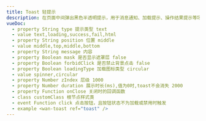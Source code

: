 ```yaml
---
title: Toast 轻提示
description: 在页面中间弹出黑色半透明提示，用于消息通知、加载提示、操作结果提示等场景。
vueDoc:
  - property String type 提示类型 text
  - value text,loading,success,fail,html
  - property String position 位置 middle
  - value middle,top,middle,bottom
  - property String message 内容
  - property Boolean mask 是否显示遮罩层 false
  - property Boolean forbidClick 是否禁止背景点击 false
  - property Boolean loadingType 加载图标类型 circular
  - value spinner,circular
  - property Number zIndex 层级 1000
  - property Number duration 展示时长(ms),值为0时,toast不会消失 2000
  - property Function onClose 关闭时的回调函数
  - class customClass 根节点样式类
  - event Function click 点击按钮，且按钮状态不为加载或禁用时触发
  - example <wan-toast ref="toast" />
---
```

